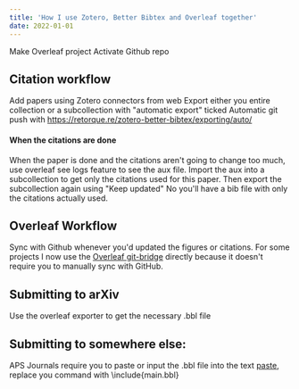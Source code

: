 ```yaml
---
title: 'How I use Zotero, Better Bibtex and Overleaf together'
date: 2022-01-01
---
```


Make Overleaf project
Activate Github repo

## Citation workflow
Add papers using Zotero connectors from web
Export either you entire collection or a subcollection with "automatic export" ticked
Automatic git push with https://retorque.re/zotero-better-bibtex/exporting/auto/


#### When the citations are done
When the paper is done and the citations aren't going to change too much, use overleaf see logs feature to see the aux file.
Import the aux into a subcollection to get only the citations used for this paper.
Then export the subcollection again using "Keep updated"
No you'll have a bib file with only the citations actually used.

Overleaf Workflow
---
Sync with Github whenever you'd updated the figures or citations. For some projects I now use the [Overleaf git-bridge](git-bridge) directly because it doesn't require you to manually sync with GitHub.

Submitting to arXiv
---

Use the overleaf exporter to get the necessary .bbl file

Submitting to somewhere else:
---
APS Journals require you to paste or input the .bbl file into the text [paste][paste], replace you command with \include{main.bbl}

[paste]: https://www.overleaf.com/learn/latex/Questions/The_journal_says_%22don't_use_BibTeX;_paste_the_contents_of_the_.bbl_file_into_the_.tex_file%22._How_do_I_do_this_on_Overleaf%3F
[git-bridge]: https://www.overleaf.com/learn/how-to/Using_Git_and_GitHub#The_Overleaf_Git-Bridge